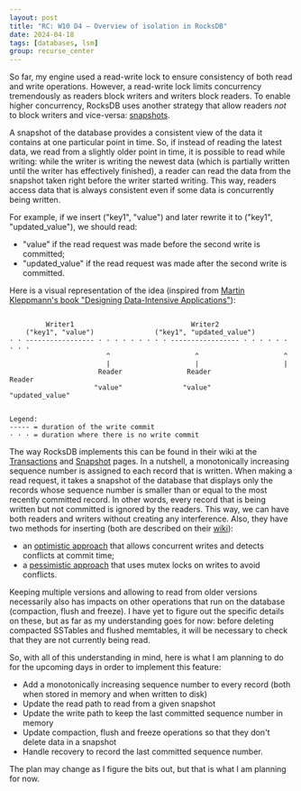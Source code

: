 ```yaml
---
layout: post
title: "RC: W10 D4 — Overview of isolation in RocksDB"
date: 2024-04-18
tags: [databases, lsm]
group: recurse_center
---
```


So far, my engine used a read-write lock to ensure consistency of both read and write operations.
However, a read-write lock limits concurrency tremendously as readers block writers and writers block readers.
To enable higher concurrency, RocksDB uses another strategy that allow readers _not_ to block writers and vice-versa:
[snapshots](https://en.wikipedia.org/wiki/Snapshot_(computer_storage)).

A snapshot of the database provides a consistent view of the data it contains at one particular point in time.
So, if instead of reading the latest data, we read from a slightly older point in time, it is possible to read while
writing: while the writer is writing the newest data (which is partially written until the writer has effectively
finished), a reader can read the data from the snapshot taken right before the writer started writing.
This way, readers access data that is always consistent even if some data is concurrently being written.

For example, if we insert ("key1", "value") and later rewrite it to ("key1",
"updated_value"), we should read:

- "value" if the read request was made before the second write is committed;
- "updated_value" if the read request was made after the second write is committed.

Here is a visual representation of the idea (inspired from [Martin Kleppmann's book "Designing Data-Intensive
Applications"](https://www.oreilly.com/library/view/designing-data-intensive-applications/9781491903063/)):

```text

         Writer1                             Writer2
    ("key1", "value")               ("key1", "updated_value") 
· · ----------------- · · · · · · · · · ----------------- · · · · · · · · · 
                        ^                     ^                     ^
                        |                     |                     |
                      Reader                Reader                Reader           
                     "value"               "value"            "updated_value"              


Legend:
----- = duration of the write commit
· · · = duration where there is no write commit
```

The way RocksDB implements this can be found in their wiki at
the [Transactions](https://github.com/facebook/rocksdb/wiki/Transactions)
and [Snapshot](https://github.com/facebook/rocksdb/wiki/Snapshot) pages.
In a nutshell, a monotonically increasing sequence number is assigned to each record that is written.
When making a read request, it takes a snapshot of the database that displays only the records whose sequence number is
smaller than or equal to the most recently committed record.
In other words, every record that is being written but not committed is ignored by the readers.
This way, we can have both readers and writers without creating any interference.
Also, they have two methods for inserting (both are described on
their [wiki](https://github.com/facebook/rocksdb/wiki/Transactions)):

- an [optimistic approach](https://en.wikipedia.org/wiki/Optimistic_concurrency_control) that allows concurrent writes
  and detects conflicts at commit time;
- a [pessimistic approach](https://en.wikipedia.org/wiki/Concurrency_control#Categories) that uses mutex locks on writes
  to avoid conflicts.

Keeping multiple versions and allowing to read from older versions necessarily also has impacts on other operations that
run on the database (compaction, flush and freeze).
I have yet to figure out the specific details on these, but as far as my understanding goes for now: before deleting
compacted SSTables and flushed memtables, it will be necessary to check that they are not currently being read.

So, with all of this understanding in mind, here is what I am planning to do for the upcoming days in order to implement
this feature:

- Add a monotonically increasing sequence number to every record (both when stored in memory and when written to disk)
- Update the read path to read from a given snapshot
- Update the write path to keep the last committed sequence number in memory
- Update compaction, flush and freeze operations so that they don't delete data in a snapshot
- Handle recovery to record the last committed sequence number.

The plan may change as I figure the bits out, but that is what I am planning for now.
